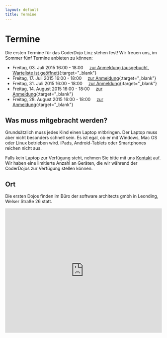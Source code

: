 ```yaml
---
layout: default
title: Termine
---
```


# Termine

Die ersten Termine für das CoderDojo Linz stehen fest! Wir freuen uns, im Sommer fünf Termine anbieten zu können:

* Freitag, 03. Juli 2015 16:00 - 18:00&nbsp;&nbsp;&nbsp;&nbsp;&nbsp;[zur Anmeldung (ausgebucht, Warteliste ist geöffnet)](https://www.eventbrite.de/e/coderdojo-linz-tickets-17195537315){:target="_blank"}
* Freitag, 17. Juli 2015 16:00 - 18:00&nbsp;&nbsp;&nbsp;&nbsp;&nbsp;[zur Anmeldung](https://www.eventbrite.de/e/coderdojo-linz-tickets-17195538318){:target="_blank"}
* Freitag, 31. Juli 2015 16:00 - 18:00&nbsp;&nbsp;&nbsp;&nbsp;&nbsp;[zur Anmeldung](https://www.eventbrite.de/e/coderdojo-linz-tickets-17195539321){:target="_blank"}
* Freitag, 14. August 2015 16:00 - 18:00&nbsp;&nbsp;&nbsp;&nbsp;&nbsp;[zur Anmeldung](https://www.eventbrite.de/e/coderdojo-linz-tickets-17195643633){:target="_blank"}
* Freitag, 28. August 2015 16:00 - 18:00&nbsp;&nbsp;&nbsp;&nbsp;&nbsp;[zur Anmeldung](https://www.eventbrite.de/e/coderdojo-linz-tickets-17195644636){:target="_blank"}

## Was muss mitgebracht werden?

Grundsätzlich muss jedes Kind einen Laptop mitbringen. Der Laptop muss aber nicht besonders schnell sein. Es ist egal, ob er mit Windows, Mac OS oder Linux betrieben wird. iPads, Android-Tablets oder Smartphones reichen nicht aus.

Falls kein Laptop zur Verfügung steht, nehmen Sie bitte mit uns [Kontakt](http://coderdojo-linz.github.io/kontakt.html) auf. Wir haben eine limitierte Anzahl an Geräten, die wir während der CoderDojos zur Verfügung stellen können.


## Ort

Die ersten Dojos finden im Büro der software architects gmbh in Leonding, Welser Straße 26 statt.

<iframe frameborder="0" style="border: 0; width: 100%; height: 400px;" src="https://www.google.com/maps/embed/v1/place?q=Welser%20Stra%C3%9Fe%2026%2C%204060%20Leonding&key=AIzaSyAAgaQBWJByXn9NNkGVGGRFRxGXUWXxBXE"></iframe> 